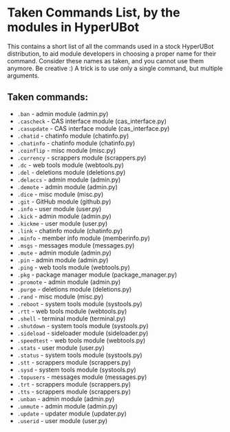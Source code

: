 # Taken Commands List, by the modules in HyperUBot

This contains a short list of all the commands used in a stock HyperUBot distribution, to aid module developers in choosing a proper name for their command. Consider these names as taken, and you cannot use them anymore. Be creative :) A trick is to use only a single command, but multiple arguments.

## Taken commands:

- `.ban` - admin module (admin.py)
- `.cascheck` - CAS interface module (cas_interface.py)
- `.casupdate` - CAS interface module (cas_interface.py)
- `.chatid` - chatinfo module (chatinfo.py)
- `.chatinfo` - chatinfo module (chatinfo.py)
- `.coinflip` - misc module (misc.py)
- `.currency` - scrappers module (scrappers.py)
- `.dc` - web tools module (webtools.py)
- `.del` - deletions module (deletions.py)
- `.delaccs` - admin module (admin.py)
- `.demote` - admin module (admin.py)
- `.dice` - misc module (misc.py)
- `.git` - GitHub module (github.py)
- `.info` - user module (user.py)
- `.kick` - admin module (admin.py)
- `.kickme` - user module (user.py)
- `.link` - chatinfo module (chatinfo.py)
- `.minfo` - member info module (memberinfo.py)
- `.msgs` - messages module (messages.py)
- `.mute` - admin module (admin.py)
- `.pin` - admin module (admin.py)
- `.ping` - web tools module (webtools.py)
- `.pkg` - package manager module (package_manager.py)
- `.promote` - admin module (admin.py)
- `.purge` - deletions module (deletions.py)
- `.rand` - misc module (misc.py)
- `.reboot` - system tools module (systools.py)
- `.rtt` - web tools module (webtools.py)
- `.shell` - terminal module (terminal.py)
- `.shutdown` - system tools module (systools.py)
- `.sideload` - sideloader module (sideloader.py)
- `.speedtest` - web tools module (webtools.py)
- `.stats` - user module (user.py)
- `.status` - system tools module (systools.py)
- `.stt` - scrappers module (scrappers.py)
- `.sysd` - system tools module (systools.py)
- `.topusers` - messages module (messages.py)
- `.trt` - scrappers module (scrappers.py)
- `.tts` - scrappers module (scrappers.py)
- `.unban` - admin module (admin.py)
- `.unmute` - admin module (admin.py)
- `.update` - updater module (updater.py)
- `.userid` - user module (user.py)
